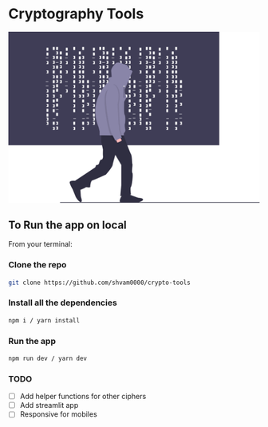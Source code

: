 # Cryptography Tools

<div align="center">
<img alt="Cryptography Tools" src="./public/docs/logo.svg" w="100" h="100">
</div>

## To Run the app on local

From your terminal:

### Clone the repo

```sh
git clone https://github.com/shvam0000/crypto-tools
```

### Install all the dependencies

```sh
npm i / yarn install
```

### Run the app

```sh
npm run dev / yarn dev
```

### TODO

- [ ] Add helper functions for other ciphers
- [ ] Add streamlit app
- [ ] Responsive for mobiles
